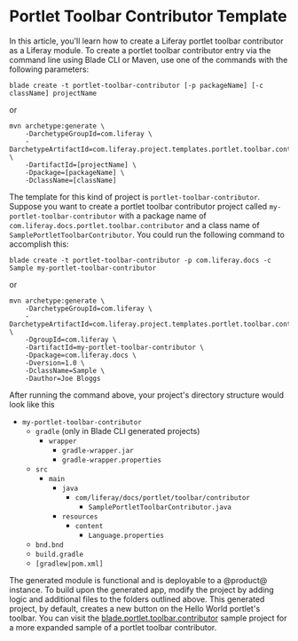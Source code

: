 # Portlet Toolbar Contributor Template [](id=portlet-toolbar-contributor-template)

In this article, you'll learn how to create a Liferay portlet toolbar
contributor as a Liferay module. To create a portlet toolbar contributor entry
via the command line using Blade CLI or Maven, use one of the commands with the
following parameters:

    blade create -t portlet-toolbar-contributor [-p packageName] [-c className] projectName

or

    mvn archetype:generate \
        -DarchetypeGroupId=com.liferay \
        -DarchetypeArtifactId=com.liferay.project.templates.portlet.toolbar.contributor \
        -DartifactId=[projectName] \
        -Dpackage=[packageName] \
        -DclassName=[className]

The template for this kind of project is `portlet-toolbar-contributor`. Suppose
you want to create a portlet toolbar contributor project called
`my-portlet-toolbar-contributor` with a package name of
`com.liferay.docs.portlet.toolbar.contributor` and a class name of
`SamplePortletToolbarContributor`. You could run the following command to
accomplish this:

    blade create -t portlet-toolbar-contributor -p com.liferay.docs -c Sample my-portlet-toolbar-contributor

or

    mvn archetype:generate \
        -DarchetypeGroupId=com.liferay \
        -DarchetypeArtifactId=com.liferay.project.templates.portlet.toolbar.contributor \
        -DgroupId=com.liferay \
        -DartifactId=my-portlet-toolbar-contributor \
        -Dpackage=com.liferay.docs \
        -Dversion=1.0 \
        -DclassName=Sample \
        -Dauthor=Joe Bloggs

After running the command above, your project's directory structure would look
like this

- `my-portlet-toolbar-contributor`
    - `gradle` (only in Blade CLI generated projects)
        - `wrapper`
            - `gradle-wrapper.jar`
            - `gradle-wrapper.properties`
    - `src`
        - `main`
            - `java`
                - `com/liferay/docs/portlet/toolbar/contributor`
                    - `SamplePortletToolbarContributor.java`
            - `resources`
                - `content`
                    - `Language.properties`
    - `bnd.bnd`
    - `build.gradle`
    - `[gradlew|pom.xml]`

The generated module is functional and is deployable to a @product@ instance. To
build upon the generated app, modify the project by adding logic and additional
files to the folders outlined above. This generated project, by default, creates
a new button on the Hello World portlet's toolbar. You can visit the
[blade.portlet.toolbar.contributor](https://github.com/liferay/liferay-blade-samples/tree/master/gradle/blade.portlet.toolbar.contributor)
sample project for a more expanded sample of a portlet toolbar contributor.
